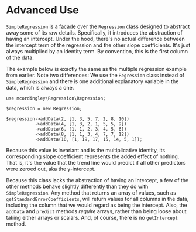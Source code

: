 ---
---

# Advanced Use

`SimpleRegression` is a [facade](http://en.wikipedia.org/wiki/Facade_pattern)
over the `Regression` class designed to abstract away some of its raw details.
Specifically, it introduces the abstraction of having an intercept. Under the
hood, there's no actual difference between the intercept term of the regression
and the other slope coefficients. It's just always multiplied by an identity
term. By convention, this is the first column of the data.

The example below is exactly the same as the multiple regression example from
earlier. Note two differences: We use the `Regression` class instead of
`SimpleRegression` and there is one additional explanatory variable in the data,
which is always a one.

    use mcordingley\Regression\Regression;
    
    $regression = new Regression;
    
    $regression->addData(2, [1, 3, 5, 7, 2, 8, 10])
               ->addData(4, [1, 3, 2, 1, 5, 5, 9])
               ->addData(6, [1, 1, 2, 3, 4, 5, 6])
               ->addData(8, [1, 1, 3, 4, 7, 7, 12])
               ->addData(10, [1, 19, 17, 15, 14, 5, 1]);

Because this value is invariant and is the multiplicative identity, its
corresponding slope coefficient represents the added effect of nothing. That is,
it's the value that the trend line would predict if all other predictors were
zeroed out, aka the y-intercept.

Because this class lacks the abstraction of having an intercept, a few of the
other methods behave slightly differently than they do with `SimpleRegression`.
Any method that returns an array of values, such as
`getStandardErrorCoefficients`, will return values for all columns in the data,
including the column that we would regard as being the intercept. Also, the
`addData` and `predict` methods _require_ arrays, rather than being loose about
taking either arrays or scalars. And, of course, there is no `getIntercept`
method.
